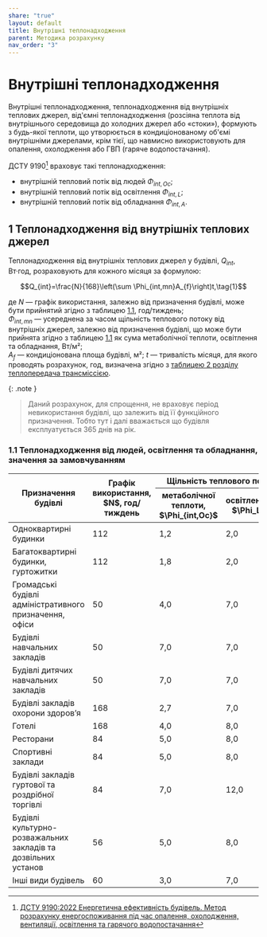 ```yaml
---
share: "true"
layout: default
title: Внутрішні теплонадходження
parent: Методика розрахунку
nav_order: "3"
---
```



# Внутрішні теплонадходження

Внутрішні теплонадходження, теплонадходження від внутрішніх теплових джерел, від'ємні теплонадходження (розсіяна теплота від внутрішнього середовища до холодних джерел або «стоки»), формують з будь-якої теплоти, що утворюється в кондиціонованому об'ємі внутрішніми джерелами, крім тієї, що навмисно використовують для опалення, охолодження або ГВП (гаряче водопостачання).

ДСТУ 9190[^1] враховує такі теплонадходження:
- внутрішній тепловий потік від людей $\Phi_{int,Oc}$;
- внутрішній тепловий потік від освітлення $\Phi_{int,L}$;
- внутрішній тепловий потік від обладнання $\Phi_{int,A}$.

## 1 Теплонадходження від внутрішніх теплових джерел

Теплонадходження від внутрішніх теплових джерел у будівлі, $Q_{int}$, Вт·год, розраховують для кожного місяця за формулою:

$$Q_{int}=\frac{N}{168}\left(\sum \Phi_{int,mn}A_{f}\right)t,\tag{1}$$

де $N$ — графік використання, залежно від призначення будівлі, може бути прийнятий згідно з таблицею [1.1](internal.md#11-теплонадходження-від-людей-освітлення-та-обладнання-значення-за-замовчуванням), год/тиждень;  
$\Phi_{int,mn}$ — усереднена за часом щільність теплового потоку від внутрішніх джерел, залежно від призначення будівлі, що може бути прийнята згідно з таблицею [1.1](internal.md#11-теплонадходження-від-людей-освітлення-та-обладнання-значення-за-замовчуванням) як сума метаболічної теплоти, освітлення та обладнання, Вт/м²;  
$A_f$ — кондиціонована площа будівлі, м²;
$t$ — тривалість місяця, для якого проводять розрахунок, год, визначена згідно з [таблицею 2 розділу теплопередача трансміссією](./transmission.md#2-щомісячна-тривалість-часових-інтервалів).

{: .note }
> Даний розрахунок, для спрощення, не враховує період невикористання будівлі, що залежить від її функційного призначення. Тобто тут і далі вважається що будівля експлуатується 365 днів на рік.

### 1.1 Теплонадходження від людей, освітлення та обладнання, значення за замовчуванням

<table>
<thead>
  <tr>
    <th rowspan="2">Призначення будівлі</th>
    <th rowspan="2">Графік використання, $N$, год/тиждень</th>
    <th colspan="3">Щільність теплового потоку, Вт/м², від</th>
  </tr>
  <tr>
    <th>метаболічної теплоти, $\Phi_{int,Oc}$</th>
    <th>освітлення, $\Phi_L$</th>
    <th>обладнання, $\Phi_A$</th>
  </tr>
</thead>
<tbody>
  <tr>
    <td>Одноквартирні будинки</td>
    <td>112</td>
    <td>1,2</td>
    <td>2,0</td>
    <td>2,0</td>
  </tr>
  <tr>
    <td>Багатоквартирні будинки, гуртожитки</td>
    <td>112</td>
    <td>1,8</td>
    <td>2,0</td>
    <td>2,0</td>
  </tr>
  <tr>
    <td>Громадські будівлі адміністративного призначення, офіси</td>
    <td>50</td>
    <td>4,0</td>
    <td>7,0</td>
    <td>6,0</td>
  </tr>
  <tr>
    <td>Будівлі навчальних закладів</td>
    <td>50</td>
    <td>7,0</td>
    <td>7,0</td>
    <td>6,0</td>
  </tr>
  <tr>
    <td>Будівлі дитячих навчальних закладів</td>
    <td>50</td>
    <td>7,0</td>
    <td>7,0</td>
    <td>3,0</td>
  </tr>
  <tr>
    <td>Будівлі закладів охорони здоровʼя</td>
    <td>168</td>
    <td>2,7</td>
    <td>7,0</td>
    <td>6,0</td>
  </tr>
  <tr>
    <td>Готелі</td>
    <td>168</td>
    <td>4,0</td>
    <td>8,0</td>
    <td>2,0</td>
  </tr>
  <tr>
    <td>Ресторани</td>
    <td>84</td>
    <td>5,0</td>
    <td>8,0</td>
    <td>4,0</td>
  </tr>
  <tr>
    <td>Спортивні заклади</td>
    <td>84</td>
    <td>5,0</td>
    <td>8,0</td>
    <td>1,0</td>
  </tr>
  <tr>
    <td>Будівлі закладів гуртової та роздрібної торгівлі</td>
    <td>84</td>
    <td>7,0</td>
    <td>12,0</td>
    <td>2,0</td>
  </tr>
  <tr>
    <td>Будівлі культурно-розважальних закладів та дозвільних установ</td>
    <td>56</td>
    <td>5,0</td>
    <td>8,0</td>
    <td>2,0</td>
  </tr>
  <tr>
    <td>Інші види будівель</td>
    <td>60</td>
    <td>3,0</td>
    <td>7,0</td>
    <td>2,0</td>
  </tr>
</tbody>
</table>

[^1]: [ДСТУ 9190:2022 Енергетична ефективність будівель. Метод розрахунку енергоспоживання під час опалення, охолодження, вентиляції, освітлення та гарячого водопостачання](https://online.budstandart.com/ua/catalog/doc-page.html?id_doc=98995)